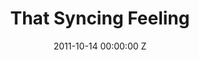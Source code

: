 ---
title: That Syncing Feeling
img: "/uploads/shaheen-baig-casting-that-syncing-feeling.jpg"
date: 2011-10-14 00:00:00 Z
categories:
- short
tags:
- recent
director: Tony Grisoni
with: Peter Capaldi
imdb: "http://www.imdb.com/title/tt2056638/"
video: 3z7ju3pwfb
layout: project
---